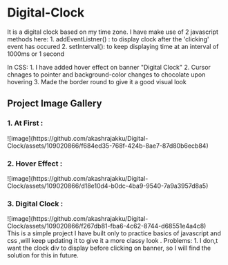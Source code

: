 # Digital-Clock
<p>
It is a digital clock based on my time zone.
I have make use of 2 javascript methods here:
1. addEventListner() : to display clock after the 'clicking' event has occured
2. setInterval(): to keep displaying time at an interval of 1000ms or 1 second
</p>
<p>
In CSS:
1. I have added hover effect on banner "Digital Clock"
2. Cursor chnages to pointer and background-color changes to chocolate upon hovering
3. Made the border round to give it a good visual look
</p>
<h2>Project Image Gallery</h2>
<h3>1. At First : </h3>
![image](https://github.com/akashrajakku/Digital-Clock/assets/109020866/f684ed35-768f-424b-8ae7-87d80b6ecb84)

<h3>2. Hover Effect :</h3>
![image](https://github.com/akashrajakku/Digital-Clock/assets/109020866/d18e10d4-b0dc-4ba9-9540-7a9a3957d8a5)

<h3>3. Digital Clock :</h3>
![image](https://github.com/akashrajakku/Digital-Clock/assets/109020866/f267db81-fba6-4c62-8744-d68551e4a4c8)
<footer>
This is a simple project I have built only to practice basics of javascript and css ,will keep updating it to give it a more classy look .
Problems:
1. I don,t want the clock div to display before clicking on banner, so I will find the solution for this in future.
</footer>



